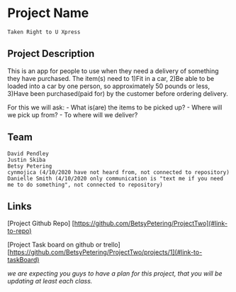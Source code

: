 # Project Name
    Taken Right to U Xpress 

## Project Description
  This is an app for people to use when they need a delivery of something they have purchased. The item(s) need to 1)Fit in a car, 2)Be able to be loaded into a car by one person, so approximately 50 pounds or less, 3)Have been purchased(paid for) by the customer before ordering delivery.

  For this we will ask:
    - What is(are) the items to be picked up?
    - Where will we pick up from?
    - To where will we deliver?
  
## Team
    David Pendley
    Justin Skiba
    Betsy Petering
    cynmojica (4/10/2020 have not heard from, not connected to repository)
    Danielle Smith (4/10/2020 only communication is "text me if you need me to do something", not connected to repository)

## Links

[Project Github Repo] [https://github.com/BetsyPetering/ProjectTwo](#link-to-repo)

[Project Task board on github or trello] [https://github.com/BetsyPetering/ProjectTwo/projects/1](#link-to-taskBoard)

_we are expecting you guys to have a plan for this project, that you will be updating at least each class._
